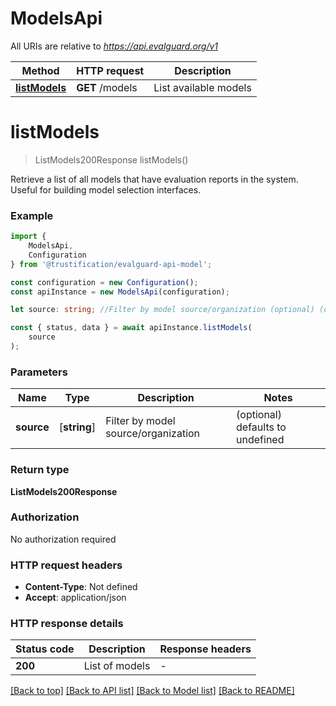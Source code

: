 # ModelsApi

All URIs are relative to *https://api.evalguard.org/v1*

|Method | HTTP request | Description|
|------------- | ------------- | -------------|
|[**listModels**](#listmodels) | **GET** /models | List available models|

# **listModels**
> ListModels200Response listModels()

Retrieve a list of all models that have evaluation reports in the system. Useful for building model selection interfaces. 

### Example

```typescript
import {
    ModelsApi,
    Configuration
} from '@trustification/evalguard-api-model';

const configuration = new Configuration();
const apiInstance = new ModelsApi(configuration);

let source: string; //Filter by model source/organization (optional) (default to undefined)

const { status, data } = await apiInstance.listModels(
    source
);
```

### Parameters

|Name | Type | Description  | Notes|
|------------- | ------------- | ------------- | -------------|
| **source** | [**string**] | Filter by model source/organization | (optional) defaults to undefined|


### Return type

**ListModels200Response**

### Authorization

No authorization required

### HTTP request headers

 - **Content-Type**: Not defined
 - **Accept**: application/json


### HTTP response details
| Status code | Description | Response headers |
|-------------|-------------|------------------|
|**200** | List of models |  -  |

[[Back to top]](#) [[Back to API list]](../README.md#documentation-for-api-endpoints) [[Back to Model list]](../README.md#documentation-for-models) [[Back to README]](../README.md)

